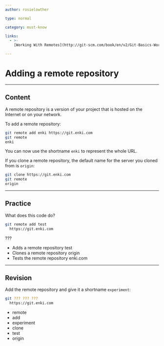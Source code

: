 ```yaml
---
author: rosielowther

type: normal

category: must-know

links:
  - >-
    [Working With Remotes](http://git-scm.com/book/en/v2/Git-Basics-Working-with-Remotes){website}

---
```


# Adding a remote repository

---

## Content

A remote repository is a version of your project that is hosted on the Internet or on your network.

To add a remote repository:
```bash
git remote add enki https://git.enki.com
git remote
enki
```
You can now use the shortname `enki` to represent the whole URL.

If you clone a remote repository, the default name for the server you cloned from is `origin`:
```bash
git clone https://git.enki.com
git remote
origin
```

---

## Practice

What does this code do?

```bash
git remote add test
  https://git.enki.com
```

???

- Adds a remote repository test
- Clones a remote repository origin
- Tests the remote repository enki.com

---

## Revision

Add the remote repository and give it a shortname `experiment`:

```bash
git ??? ??? ???
  https://git.enki.com
```

* remote
* add
* experiment
* clone
* test
* origin
